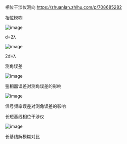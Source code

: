 相位干涉仪测向
https://zhuanlan.zhihu.com/p/708685282

相位模糊

![image](https://github.com/user-attachments/assets/0f0ffd59-e3bf-43b3-821e-a0b197c2278b)

d=2λ

![image](https://github.com/user-attachments/assets/24d8c2c3-18c7-45a6-bc7a-74cfe12ec4e4)

2d=λ

测角误差

![image](https://github.com/user-attachments/assets/66c0980b-bdd9-41ad-a951-fe93f5f051c1)

鉴相器误差对测角误差的影响

![image](https://github.com/user-attachments/assets/39dd665f-ca38-4b70-be13-ab612f22be02)

信号频率误差对测角误差的影响

长短基线相位干涉仪

![image](https://github.com/user-attachments/assets/12fbc48f-baa5-4b63-a4c7-1647f6f84f2c)

长基线解模糊对比
